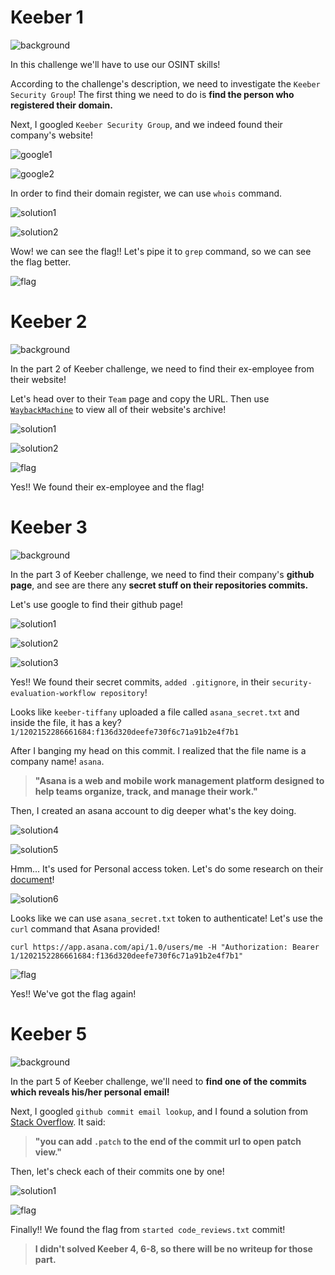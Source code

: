 # Keeber 1
![background](https://raw.githubusercontent.com/siunam321/CTF-Writeups/main/NahamCon-CTF-2022/OSINT/Keeber/images/1/background.png)

In this challenge we'll have to use our OSINT skills!

According to the challenge's description, we need to investigate the `Keeber Security Group`! The first thing we need to do is **find the person who registered their domain.**

Next, I googled `Keeber Security Group`, and we indeed found their company's website!

![google1](https://raw.githubusercontent.com/siunam321/CTF-Writeups/main/NahamCon-CTF-2022/OSINT/Keeber/images/1/google1.png)

![google2](https://raw.githubusercontent.com/siunam321/CTF-Writeups/main/NahamCon-CTF-2022/OSINT/Keeber/images/1/google2.png)

In order to find their domain register, we can use `whois` command.

![solution1](https://raw.githubusercontent.com/siunam321/CTF-Writeups/main/NahamCon-CTF-2022/OSINT/Keeber/images/1/solution1.png)

![solution2](https://raw.githubusercontent.com/siunam321/CTF-Writeups/main/NahamCon-CTF-2022/OSINT/Keeber/images/1/solution2.png)

Wow! we can see the flag!! Let's pipe it to `grep` command, so we can see the flag better.

![flag](https://raw.githubusercontent.com/siunam321/CTF-Writeups/main/NahamCon-CTF-2022/OSINT/Keeber/images/1/flag.png)


# Keeber 2
![background](https://raw.githubusercontent.com/siunam321/CTF-Writeups/main/NahamCon-CTF-2022/OSINT/Keeber/images/2/background.png)

In the part 2 of Keeber challenge, we need to find their ex-employee from their website!

Let's head over to their `Team` page and copy the URL. Then use [`WaybackMachine`](https://archive.org/web/) to view all of their website's archive!

![solution1](https://raw.githubusercontent.com/siunam321/CTF-Writeups/main/NahamCon-CTF-2022/OSINT/Keeber/images/2/solution1.png)

![solution2](https://raw.githubusercontent.com/siunam321/CTF-Writeups/main/NahamCon-CTF-2022/OSINT/Keeber/images/2/solution2.png)

![flag](https://raw.githubusercontent.com/siunam321/CTF-Writeups/main/NahamCon-CTF-2022/OSINT/Keeber/images/2/flag.png)

Yes!! We found their ex-employee and the flag!


# Keeber 3
![background](https://raw.githubusercontent.com/siunam321/CTF-Writeups/main/NahamCon-CTF-2022/OSINT/Keeber/images/3/background.png)

In the part 3 of Keeber challenge, we need to find their company's **github page**, and see are there any **secret stuff on their repositories commits.**

Let's use google to find their github page!

![solution1](https://raw.githubusercontent.com/siunam321/CTF-Writeups/main/NahamCon-CTF-2022/OSINT/Keeber/images/3/solution1.png)

![solution2](https://raw.githubusercontent.com/siunam321/CTF-Writeups/main/NahamCon-CTF-2022/OSINT/Keeber/images/3/solution2.png)

![solution3](https://raw.githubusercontent.com/siunam321/CTF-Writeups/main/NahamCon-CTF-2022/OSINT/Keeber/images/3/solution3.png)

Yes!! We found their secret commits, `added .gitignore`, in their `security-evaluation-workflow repository`!

Looks like `keeber-tiffany` uploaded a file called `asana_secret.txt` and inside the file, it has a key? `1/1202152286661684:f136d320deefe730f6c71a91b2e4f7b1`

After I banging my head on this commit. I realized that the file name is a company name! `asana`.

> **"Asana is a web and mobile work management platform designed to help teams organize, track, and manage their work."**

Then, I created an asana account to dig deeper what's the key doing.

![solution4](https://raw.githubusercontent.com/siunam321/CTF-Writeups/main/NahamCon-CTF-2022/OSINT/Keeber/images/3/solution4.png)

![solution5](https://raw.githubusercontent.com/siunam321/CTF-Writeups/main/NahamCon-CTF-2022/OSINT/Keeber/images/3/solution5.png)

Hmm... It's used for Personal access token. Let's do some research on their [document](https://developers.asana.com/docs/personal-access-token)!

![solution6](https://raw.githubusercontent.com/siunam321/CTF-Writeups/main/NahamCon-CTF-2022/OSINT/Keeber/images/3/solution6.png)

Looks like we can use `asana_secret.txt` token to authenticate! Let's use the `curl` command that Asana provided!

`curl https://app.asana.com/api/1.0/users/me -H "Authorization: Bearer 1/1202152286661684:f136d320deefe730f6c71a91b2e4f7b1"`

![flag](https://raw.githubusercontent.com/siunam321/CTF-Writeups/main/NahamCon-CTF-2022/OSINT/Keeber/images/3/flag.png)

Yes!! We've got the flag again!


# Keeber 5
![background](https://raw.githubusercontent.com/siunam321/CTF-Writeups/main/NahamCon-CTF-2022/OSINT/Keeber/images/5/background.png)

In the part 5 of Keeber challenge, we'll need to **find one of the commits which reveals his/her personal email!**

Next, I googled `github commit email lookup`, and I found a solution from [Stack Overflow](https://stackoverflow.com/questions/42957392/how-to-see-contributors-email-address-on-git-commit-chain). It said:

> **"you can add `.patch` to the end of the commit url to open patch view."**

Then, let's check each of their commits one by one!

![solution1](https://raw.githubusercontent.com/siunam321/CTF-Writeups/main/NahamCon-CTF-2022/OSINT/Keeber/images/5/solution1.png)

![flag](https://raw.githubusercontent.com/siunam321/CTF-Writeups/main/NahamCon-CTF-2022/OSINT/Keeber/images/5/flag.png)

Finally!! We found the flag from `started code_reviews.txt` commit!



> **I didn't solved Keeber 4, 6-8, so there will be no writeup for those part.**